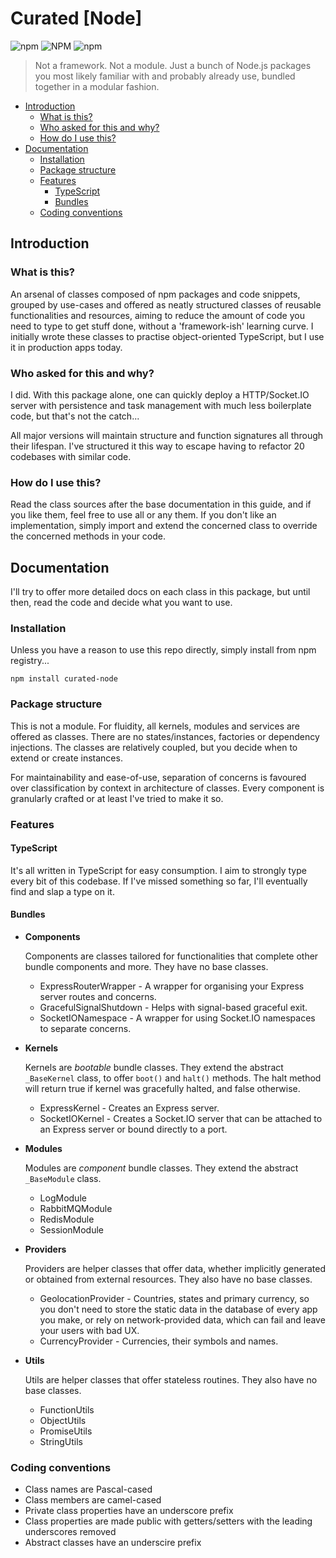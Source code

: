  #  Curated [Node]
 ![npm](https://img.shields.io/npm/v/curated-node?style=plastic) ![NPM](https://img.shields.io/npm/l/curated-node?style=plastic) ![npm](https://img.shields.io/npm/dt/curated-node?style=plastic)
 > Not a framework. Not a module. Just a bunch of Node.js packages you most likely familiar with and probably already use, bundled together in a modular fashion.

- [Introduction](#introduction)
  - [What is this?](#what-is-this)
  - [Who asked for this and why?](#who-asked-for-this-and-why)
  - [How do I use this?](#how-do-i-use-this)
- [Documentation](#documentation)
  - [Installation](#installation)
  - [Package structure](#package-structure)
  - [Features](#features)
    - [TypeScript](#typescript)
    - [Bundles](#bundles)
  - [Coding conventions](#coding-conventions)


## Introduction
### What is this?
An arsenal of classes composed of npm packages and code snippets, grouped by use-cases and offered as neatly structured classes of reusable functionalities and resources, aiming to reduce the amount of code you need to type to get stuff done, without a 'framework-ish' learning curve. I initially wrote these classes to practise object-oriented TypeScript, but I use it in production apps today.

### Who asked for this and why?
I did. With this package alone, one can quickly deploy a HTTP/Socket.IO server with persistence and task management with much less boilerplate code, but that's not the catch...

All major versions will maintain structure and function signatures all through their lifespan. I've structured it this way to escape having to refactor 20 codebases with similar code.

### How do I use this?
Read the class sources after the base documentation in this guide, and if you like them, feel free to use all or any them. If you don't like an implementation, simply import and extend the concerned class to override the concerned methods in your code.

## Documentation
I'll try to offer more detailed docs on each class in this package, but until then, read the code and decide what you want to use.

### Installation
Unless you have a reason to use this repo directly, simply install from npm registry...

    npm install curated-node

### Package structure
This is not a module. For fluidity, all kernels, modules and services are offered as classes. There are no states/instances, factories or dependency injections. The classes are relatively coupled, but you decide when to extend or create instances.

For maintainability and ease-of-use, separation of concerns is favoured over classification by context in architecture of classes. Every component is granularly crafted or at least I've tried to make it so.

### Features
#### TypeScript
It's all written in TypeScript for easy consumption.
I aim to strongly type every bit of this codebase.
If I've missed something so far, I'll eventually find and slap a type on it.

#### Bundles
- **Components**

  Components are classes tailored for functionalities that complete other bundle components and more. They have no base classes.

  - ExpressRouterWrapper - A wrapper for organising your Express server routes and concerns.
  - GracefulSignalShutdown - Helps with signal-based graceful exit.
  - SocketIONamespace - A wrapper for using Socket.IO namespaces to separate concerns.

- **Kernels**

  Kernels are *bootable* bundle classes. They extend the abstract `_BaseKernel` class, to offer `boot()` and `halt()` methods. The halt method will return true if kernel was gracefully halted, and false otherwise.

  - ExpressKernel - Creates an Express server.
  - SocketIOKernel - Creates a Socket.IO server that can be attached to an Express server or bound directly to a port.

- **Modules**

  Modules are *component* bundle classes. They extend the abstract `_BaseModule` class.

  - LogModule
  - RabbitMQModule
  - RedisModule
  - SessionModule

- **Providers**

  Providers are helper classes that offer data, whether implicitly generated or obtained from external resources. They also have no base classes.

  - GeolocationProvider - Countries, states and primary currency, so you don't need to store the static data in the database of every app you make, or rely on network-provided data, which can fail and leave your users with bad UX.
  - CurrencyProvider - Currencies, their symbols and names.

- **Utils**

  Utils are helper classes that offer stateless routines. They also have no base classes.

  - FunctionUtils
  - ObjectUtils
  - PromiseUtils
  - StringUtils

### Coding conventions
- Class names are Pascal-cased
- Class members are camel-cased
- Private class properties have an underscore prefix
- Class properties are made public with getters/setters with the leading underscores removed
- Abstract classes have an underscire prefix
